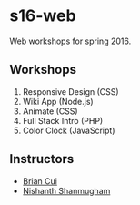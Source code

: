 # s16-web

Web workshops for spring 2016.

## Workshops

1. Responsive Design (CSS)
2. Wiki App (Node.js)
3. Animate (CSS)
4. Full Stack Intro (PHP)
5. Color Clock (JavaScript)

## Instructors

* [Brian Cui](https://github.com/analytalica)
* [Nishanth Shanmugham](https://github.com/nishanths)
